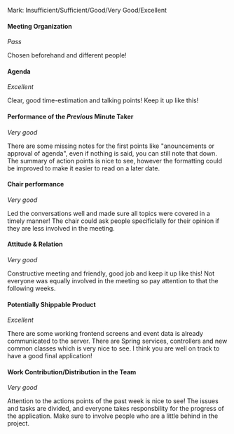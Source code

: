 Mark: Insufficient/Sufficient/Good/Very Good/Excellent

#### Meeting Organization
_Pass_

Chosen beforehand and different people!

#### Agenda 
_Excellent_

Clear, good time-estimation and talking points! Keep it up like this!


#### Performance of the *Previous* Minute Taker
_Very good_

There are some missing notes for the first points like "anouncements or approval of agenda", even if nothing is said, you can still note that down. The summary of action points is nice to see, however the formatting could be improved to make it easier to read on a later date.


#### Chair performance
_Very good_

Led the conversations well and made sure all topics were covered in a timely manner! The chair could ask people specificlally for their opinion if they are less involved in the meeting.


#### Attitude & Relation
_Very good_

Constructive meeting and friendly, good job and keep it up like this! Not everyone was equally involved in the meeting so pay attention to that the following weeks.


#### Potentially Shippable Product
_Excellent_

There are some working frontend screens and event data is already communicated to the server. There are Spring services, controllers and new common classes which is very nice to see. I think you are well on track to have a good final application!


#### Work Contribution/Distribution in the Team
_Very good_

Attention to the actions points of the past week is nice to see! The issues and tasks are divided, and everyone takes responsbility for the progress of the application. Make sure to involve people who are a little behind in the project.

